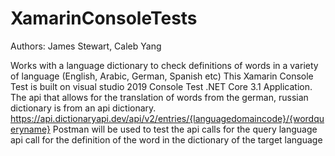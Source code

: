 # XamarinConsoleTests
Authors: James Stewart, Caleb Yang

Works with a language dictionary to check definitions of words in a variety of language (English, Arabic, German, Spanish etc)
This Xamarin Console Test is built on visual studio 2019 Console Test .NET Core 3.1 Application.
The api that allows for the translation of words from the german, russian dictionary is from an api dictionary. 
https://api.dictionaryapi.dev/api/v2/entries/{languagedomaincode}/{wordqueryname}
Postman will be used to test the api calls for the query language api call for the definition of the word in the dictionary of the target language 

